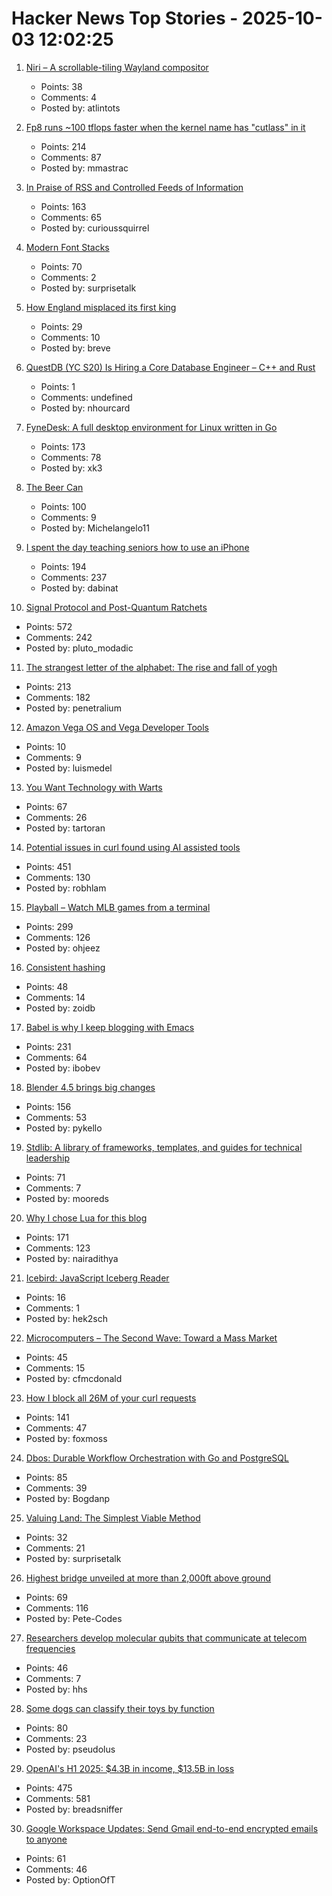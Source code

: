 # Hacker News Top Stories - 2025-10-03 12:02:25

1. [Niri – A scrollable-tiling Wayland compositor](https://github.com/YaLTeR/niri)
   - Points: 38
   - Comments: 4
   - Posted by: atlintots

2. [Fp8 runs ~100 tflops faster when the kernel name has "cutlass" in it](https://github.com/triton-lang/triton/pull/7298)
   - Points: 214
   - Comments: 87
   - Posted by: mmastrac

3. [In Praise of RSS and Controlled Feeds of Information](https://blog.burkert.me/posts/in_praise_of_syndication/)
   - Points: 163
   - Comments: 65
   - Posted by: curioussquirrel

4. [Modern Font Stacks](https://modernfontstacks.com/)
   - Points: 70
   - Comments: 2
   - Posted by: surprisetalk

5. [How England misplaced its first king](https://www.bbc.com/future/article/20250926-why-england-forgot-its-first-king)
   - Points: 29
   - Comments: 10
   - Posted by: breve

6. [QuestDB (YC S20) Is Hiring a Core Database Engineer – C++ and Rust](https://questdb.com/careers/core-database-engineer/)
   - Points: 1
   - Comments: undefined
   - Posted by: nhourcard

7. [FyneDesk: A full desktop environment for Linux written in Go](https://github.com/FyshOS/fynedesk)
   - Points: 173
   - Comments: 78
   - Posted by: xk3

8. [The Beer Can](https://brr.fyi/posts/beer-can)
   - Points: 100
   - Comments: 9
   - Posted by: Michelangelo11

9. [I spent the day teaching seniors how to use an iPhone](https://forums.macrumors.com/threads/i-spent-the-day-trying-to-teach-seniors-how-to-use-an-iphone-and-it-was-a-nightmare.2468117/)
   - Points: 194
   - Comments: 237
   - Posted by: dabinat

10. [Signal Protocol and Post-Quantum Ratchets](https://signal.org/blog/spqr/)
   - Points: 572
   - Comments: 242
   - Posted by: pluto_modadic

11. [The strangest letter of the alphabet: The rise and fall of yogh](https://www.deadlanguagesociety.com/p/history-of-letter-yogh)
   - Points: 213
   - Comments: 182
   - Posted by: penetralium

12. [Amazon Vega OS and Vega Developer Tools](https://developer.amazon.com/apps-and-games/vega)
   - Points: 10
   - Comments: 9
   - Posted by: luismedel

13. [You Want Technology with Warts](https://entropicthoughts.com/you-want-technology-with-warts)
   - Points: 67
   - Comments: 26
   - Posted by: tartoran

14. [Potential issues in curl found using AI assisted tools](https://mastodon.social/@bagder/115241241075258997)
   - Points: 451
   - Comments: 130
   - Posted by: robhlam

15. [Playball – Watch MLB games from a terminal](https://github.com/paaatrick/playball)
   - Points: 299
   - Comments: 126
   - Posted by: ohjeez

16. [Consistent hashing](https://eli.thegreenplace.net/2025/consistent-hashing/)
   - Points: 48
   - Comments: 14
   - Posted by: zoidb

17. [Babel is why I keep blogging with Emacs](https://entropicthoughts.com/why-stick-to-emacs-blog)
   - Points: 231
   - Comments: 64
   - Posted by: ibobev

18. [Blender 4.5 brings big changes](https://lwn.net/Articles/1036262/)
   - Points: 156
   - Comments: 53
   - Posted by: pykello

19. [Stdlib: A library of frameworks, templates, and guides for technical leadership](https://debuggingleadership.com/stdlib)
   - Points: 71
   - Comments: 7
   - Posted by: mooreds

20. [Why I chose Lua for this blog](https://andregarzia.com/2025/03/why-i-choose-lua-for-this-blog.html)
   - Points: 171
   - Comments: 123
   - Posted by: nairadithya

21. [Icebird: JavaScript Iceberg Reader](https://github.com/hyparam/icebird)
   - Points: 16
   - Comments: 1
   - Posted by: hek2sch

22. [Microcomputers – The Second Wave: Toward a Mass Market](https://technicshistory.com/2025/10/03/microcomputers-the-second-wave-towards-a-mass-market/)
   - Points: 45
   - Comments: 15
   - Posted by: cfmcdonald

23. [How I block all 26M of your curl requests](https://foxmoss.com/blog/packet-filtering/)
   - Points: 141
   - Comments: 47
   - Posted by: foxmoss

24. [Dbos: Durable Workflow Orchestration with Go and PostgreSQL](https://github.com/dbos-inc/dbos-transact-golang)
   - Points: 85
   - Comments: 39
   - Posted by: Bogdanp

25. [Valuing Land: The Simplest Viable Method](https://progressandpoverty.substack.com/p/valuing-land-the-simplest-viable)
   - Points: 32
   - Comments: 21
   - Posted by: surprisetalk

26. [Highest bridge unveiled at more than 2,000ft above ground](https://www.independent.co.uk/tv/news/china-worlds-highest-bridge-video-b2835886.html)
   - Points: 69
   - Comments: 116
   - Posted by: Pete-Codes

27. [Researchers develop molecular qubits that communicate at telecom frequencies](https://chicagoquantum.org/news/researchers-develop-molecular-qubits-communicate-telecom-frequencies)
   - Points: 46
   - Comments: 7
   - Posted by: hhs

28. [Some dogs can classify their toys by function](https://arstechnica.com/science/2025/09/some-dogs-can-classify-their-toys-by-function/)
   - Points: 80
   - Comments: 23
   - Posted by: pseudolus

29. [OpenAI's H1 2025: $4.3B in income, $13.5B in loss](https://www.techinasia.com/news/openais-revenue-rises-16-to-4-3b-in-h1-2025)
   - Points: 475
   - Comments: 581
   - Posted by: breadsniffer

30. [Google Workspace Updates: Send Gmail end-to-end encrypted emails to anyone](https://workspaceupdates.googleblog.com/2025/10/send-gmail-end-to-end-encrypted-emails-in-gmail.html)
   - Points: 61
   - Comments: 46
   - Posted by: OptionOfT

